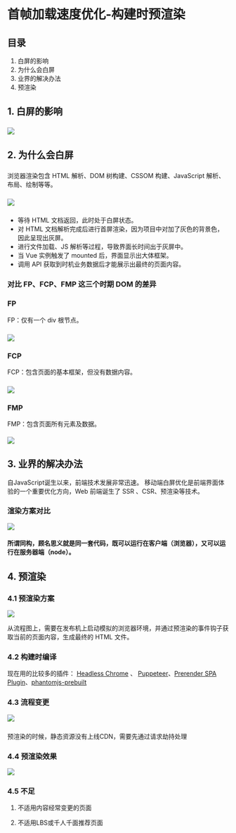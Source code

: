 # 首帧加载速度优化-构建时预渲染

## 目录

1. 白屏的影响
2. 为什么会白屏
3. 业界的解决办法
4. 预渲染

## 1. 白屏的影响

###  

![](https://raw.githubusercontent.com/jingle1267/image-host/master/2020/04/28-13-56-50-web_performance_affects.png)

## 2. 为什么会白屏

###  

浏览器渲染包含 HTML 解析、DOM 树构建、CSSOM 构建、JavaScript 解析、布局、绘制等等。

###  

![](https://raw.githubusercontent.com/jingle1267/image-host/master/2020/04/28-11-15-56-html_render_process.png)

### 

- 等待 HTML 文档返回，此时处于白屏状态。
- 对 HTML 文档解析完成后进行首屏渲染，因为项目中对加了灰色的背景色，因此呈现出灰屏。
- 进行文件加载、JS 解析等过程，导致界面长时间出于灰屏中。
- 当 Vue 实例触发了 mounted 后，界面显示出大体框架。
- 调用 API 获取到时机业务数据后才能展示出最终的页面内容。

### 对比 FP、FCP、FMP 这三个时期 DOM 的差异

### FP

FP：仅有一个 div 根节点。

### 

![](https://raw.githubusercontent.com/jingle1267/image-host/master/2020/04/28-14-49-33-html_fp.png)

### FCP

FCP：包含页面的基本框架，但没有数据内容。

###  

![](https://raw.githubusercontent.com/jingle1267/image-host/master/2020/04/28-14-50-09-html_fcp.png)

### FMP

FMP：包含页面所有元素及数据。

####  

![](https://raw.githubusercontent.com/jingle1267/image-host/master/2020/04/28-14-50-27-html_fmp.png)

## 3. 业界的解决办法

自JavaScript诞生以来，前端技术发展非常迅速。
移动端白屏优化是前端界面体验的一个重要优化方向，Web 前端诞生了 SSR 、CSR、预渲染等技术。

### 渲染方案对比

![](https://raw.githubusercontent.com/jingle1267/image-host/master/2020/05/07-09-59-22-Screen%20Shot%202020-05-07%20at%209.55.44%20AM.png)

#### 所谓同构，顾名思义就是同一套代码，既可以运行在客户端（浏览器），又可以运行在服务器端（node）。

## 4. 预渲染

### 4.1 预渲染方案

![](https://raw.githubusercontent.com/jingle1267/image-host/master/2020/04/28-14-54-09-html_prerender_process.png)

从流程图上，需要在发布机上启动模拟的浏览器环境，并通过预渲染的事件钩子获取当前的页面内容，生成最终的 HTML 文件。

### 4.2 构建时编译

现在用的比较多的插件： [Headless Chrome](https://developers.google.com/web/updates/2017/04/headless-chrome) 、 [Puppeteer](https://github.com/GoogleChrome/puppeteer)、[Prerender SPA Plugin](https://www.npmjs.com/package/prerender-spa-plugin)、[phantomjs-prebuilt](https://www.npmjs.com/package/phantomjs-prebuilt)

### 4.3 流程变更

![](https://raw.githubusercontent.com/jingle1267/image-host/master/2020/04/29-11-30-26-fe_process.png)

### 

预渲染的时候，静态资源没有上线CDN，需要先通过请求劫持处理

### 4.4 预渲染效果

![](https://raw.githubusercontent.com/jingle1267/image-host/master/2020/04/29-11-39-55-fe_fcp_performance.png)

### 4.5 不足

1. 不适用内容经常变更的页面

2. 不适用LBS或千人千面推荐页面


